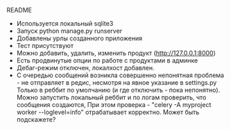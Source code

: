 README

- Используется локальный sqlite3
- Запуск python manage.py runserver
- Добавлены урлы созданного приложения
- Тест присутствуют
- Можно добавить, удалить, изменить продукт (http://127.0.0.1:8000)
- Есть продвинутые опции по работе с продуктами в админке 
- Дебаг-режим отключен, локалхост добавлен.
- С очередью сообщений возникла совершенно непонятная проблема - не отправляет в редис, несмотря на явное указание в settings.py Только в реббит по умолчанию (и где отключить - пока непонятно). Можно запустить локальный реббит и по логам проверить, что сообщения создаются, При этом проверка - "celery -A myproject worker --loglevel=info" отрабатывает корректно. 
Может быть подскажете?
